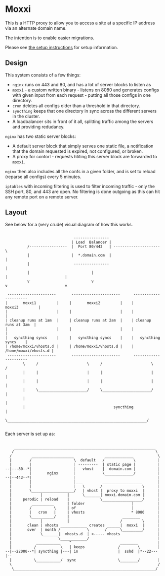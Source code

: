 Moxxi
=====

This is a HTTP proxy to allow you to access a site at a specific IP address via an alternate domain name.

The intention is to enable easier migrations.

Please see [the setup instructions](/setup.md) for setup information.

Design
------

This system consists of a few things:

* `nginx` runs on 443 and 80, and has a lot of server blocks to listen as
* `moxxi` - a custom written binary - listens on 8080 and generates configs with given input from each request - putting all those configs in one directory.
* `cron` deletes all configs older than a threshold in that directory.
* `syncthing` keeps that one directory in sync across the different servers in the cluster.
* A loadbalancer sits in front of it all, splitting traffic among the servers and providing redudancy.

`nginx` has two static server blocks:

* A default server block that simply serves one static file, a notification that the domain requested is expired, not configured, or broken.
* A proxy for contorl - requests htiting this server block are forwarded to `moxxi`.

`nginx` then also includes all the confs in a given folder, and is set to reload (reparse all configs) every 5 minutes.

`iptables` with incoming filtering is used to filter incoming traffic - only the SSH port, 80, and 443 are open. No filtering is done outgoing as this can hit any remote port on a remote server.

Layout
------

See below for a (very crude) visual diagram of how this works.

```

                               ----------------
                              | Load  Balancer |
          /-----------------  |  Port 80/443   | ---------------------\
          |                   |  *.domain.com  |                      |    
          |                    ----------------                       |      
          |                            |                              |                          |            
          v                            v                              v                          v            
                                                                                                              
 ----------------------       ----------------------      ---------------------- 
|       moxxi1         |     |       moxxi2         |    |       moxxi3         |
|                      |     |                      |    |                      |
| cleanup runs at 1am  |     | cleanup runs at 2am  |    | cleanup runs at 3am  |
|                      |     |                      |    |                      |
|   syncthing syncs    |     |   syncthing syncs    |    |   syncthing syncs    |
| /home/moxxi/vhosts.d |     | /home/moxxi/vhosts.d |    | /home/moxxi/vhosts.d |
 ----------------------       ----------------------      ----------------------
        \     /                      \     /                      \     /
        |     |                      |     |                      |     |
        |     |                      |     |                      |     |
        |     \______________________/     \______________________/     |
        |                                                               |
        |                                        syncthing              |
        \_______________________________________________________________/


```

Each server is set up as:

```

    ________________________________________________________________  
   /                                                                \        
  /         ___________________              _____________           \
  |        /                   \  default   /             \          |
  |        |                   | ---------  | static page |          |
--|---80--*|                   |   vhost    |  domain.com |          |
  |        |       nginx       |            \_____________/          |
--|--443--*|                   |                                     |
  |        |                   |___         __________________       |
  |        |                   |   \       /                  \      |
  |        \___________________/   | vhost |  proxy to moxxi  |      |
  |             |           |      \_______| moxxi.domain.com |      |
  |     perodic | reload    |              \__________________/      |
  |         __________      | folder                     |           |
  |        /          \     | of                         |           |    
  |        |   cron   |     | vhosts                     * 8080      |
  |        \__________/     |                        ________        |    
  |             |           |                       /         \      |
  |       clean | vhosts ____________ creates ______|  moxxi  |      |
  |       over  | month /            \       /      \_________/      |
  |             \_______|  vhosts.d  | <----- vhosts                 |
  |                     \____________/                               |     
  |           ___________    ^                      ________         |
  |          /           \   | keeps               /        \        |
--|--22000--*| syncthing |---| in                  |  sshd  |*--22---|--
  |          \___________/  sync                   \________/        |
  \                                                                  /
   \________________________________________________________________/
  
``` 

